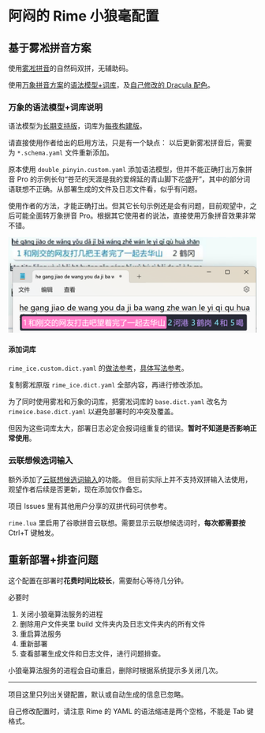 # 阿闷的 Rime 小狼毫配置

## 基于雾凇拼音方案

使用[雾凇拼音](https://github.com/iDvel/rime-ice)的自然码双拼，无辅助码。

使用[万象拼音方案](https://github.com/amzxyz)的[语法模型+词库](https://github.com/amzxyz/RIME-LMDG)，及[自己修改的 Dracula 配色](https://github.com/AmenLi/AmenDracula-for-Rime)。

### 万象的语法模型+词库说明

语法模型为[长期支持版](https://github.com/amzxyz/RIME-LMDG/releases/tag/LTS)，词库为[每夜构建版](https://github.com/amzxyz/RIME-LMDG/releases/tag/dict-nightly)。

请直接使用作者给出的启用方法，只是有一个缺点：
以后更新雾凇拼音后，需要为 `*.schema.yaml` 文件重新添加。

原本使用 `double_pinyin.custom.yaml` 添加语法模型，但并不能正确打出万象拼音 Pro 的示例长句“苍茫的天涯是我的爱绵延的青山脚下花盛开”，其中的部分词语联想不正确。从部署生成的文件及日志文件看，似乎有问题。

使用作者的方法，才能正确打出。但其它长句示例还是会有问题，目前观望中，之后可能全面转万象拼音 Pro。根据其它使用者的说法，直接使用万象拼音效果非常不错。

![](/基于雾凇拼音方案/长句错误示例.png)

#### 添加词库

`rime_ice.custom.dict.yaml` 的[做法参考](https://github.com/iDvel/rime-ice/issues/666#issuecomment-2681993098)，[具体写法参考](https://github.com/amzxyz/rime_wanxiang_pro/blob/main/wanxiang.dict.yaml)。

复制雾凇原版 `rime_ice.dict.yaml` 全部内容，再进行修改添加。

为了同时使用雾凇和万象的词库，把雾凇词库的 `base.dict.yaml` 改名为 `rimeice.base.dict.yaml` 以避免部署时的冲突及覆盖。

但因为这些词库太大，部署日志必定会报词组重复的错误。**暂时不知道是否影响正常使用**。

### 云联想候选词输入

额外添加了[云联想候选词输入](https://github.com/hchunhui/librime-cloud)的功能。
但目前实际上并不支持双拼输入法使用，观望作者后续是否更新，现在添加仅作备忘。

项目 Issues 里有其他用户分享的双拼代码可供参考。

`rime.lua` 里启用了谷歌拼音云联想。需要显示云联想候选词时，**每次都需要按** Ctrl+T 键触发。

## 重新部署+排查问题

这个配置在部署时**花费时间比较长**，需要耐心等待几分钟。

必要时

1. 关闭小狼毫算法服务的进程
2. 删除用户文件夹里 build 文件夹内及日志文件夹内的所有文件
3. 重启算法服务
4. 重新部署
5. 查看部署生成文件和日志文件，进行问题排查。

小狼毫算法服务的进程会自动重启，删除时根据系统提示多关闭几次。

---

项目这里只列出关键配置，默认或自动生成的信息已忽略。

自己修改配置时，请注意 Rime 的 YAML 的语法缩进是两个空格，不能是 Tab 键格式。